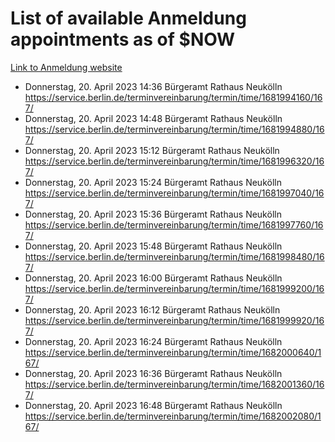 # List of available Anmeldung appointments as of $NOW
[Link to Anmeldung website](https://service.berlin.de/terminvereinbarung/termin/tag.php?termin=1&anliegen[]=120686&dienstleisterlist=122210,122217,327316,122219,327312,122227,327314,122231,327346,122243,327348,122254,122252,329742,122260,329745,122262,329748,122271,327278,122273,327274,122277,327276,330436,122280,327294,122282,327290,122284,327292,122291,327270,122285,327266,122286,327264,122296,327268,150230,329760,122297,327286,122294,327284,122312,329763,122314,329775,122304,327330,122311,327334,122309,327332,317869,122281,327352,122279,329772,122283,122276,327324,122274,327326,122267,329766,122246,327318,122251,327320,122257,327322,122208,327298,122226,327300&herkunft=http%3A%2F%2Fservice.berlin.de%2Fdienstleistung%2F120686%2F)
- Donnerstag, 20. April 2023 14:36 Bürgeramt Rathaus Neukölln https://service.berlin.de/terminvereinbarung/termin/time/1681994160/167/
- Donnerstag, 20. April 2023 14:48 Bürgeramt Rathaus Neukölln https://service.berlin.de/terminvereinbarung/termin/time/1681994880/167/
- Donnerstag, 20. April 2023 15:12 Bürgeramt Rathaus Neukölln https://service.berlin.de/terminvereinbarung/termin/time/1681996320/167/
- Donnerstag, 20. April 2023 15:24 Bürgeramt Rathaus Neukölln https://service.berlin.de/terminvereinbarung/termin/time/1681997040/167/
- Donnerstag, 20. April 2023 15:36 Bürgeramt Rathaus Neukölln https://service.berlin.de/terminvereinbarung/termin/time/1681997760/167/
- Donnerstag, 20. April 2023 15:48 Bürgeramt Rathaus Neukölln https://service.berlin.de/terminvereinbarung/termin/time/1681998480/167/
- Donnerstag, 20. April 2023 16:00 Bürgeramt Rathaus Neukölln https://service.berlin.de/terminvereinbarung/termin/time/1681999200/167/
- Donnerstag, 20. April 2023 16:12 Bürgeramt Rathaus Neukölln https://service.berlin.de/terminvereinbarung/termin/time/1681999920/167/
- Donnerstag, 20. April 2023 16:24 Bürgeramt Rathaus Neukölln https://service.berlin.de/terminvereinbarung/termin/time/1682000640/167/
- Donnerstag, 20. April 2023 16:36 Bürgeramt Rathaus Neukölln https://service.berlin.de/terminvereinbarung/termin/time/1682001360/167/
- Donnerstag, 20. April 2023 16:48 Bürgeramt Rathaus Neukölln https://service.berlin.de/terminvereinbarung/termin/time/1682002080/167/
